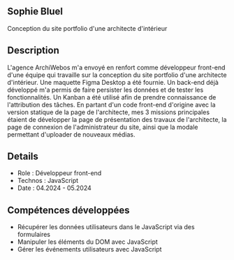 ## Sophie Bluel
Conception du site portfolio d'une architecte d'intérieur

## Description
L'agence ArchiWebos m'a envoyé en renfort comme développeur front-end d'une équipe qui travaille sur la conception du site portfolio d'une architecte d'intérieur. Une maquette Figma Desktop a été fournie. Un back-end déjà développé m'a permis de faire persister les données et de tester les fonctionnalités. Un Kanban a été utilisé afin de prendre connaissance de l'attribution des tâches. En partant d'un code front-end d'origine avec la version statique de la page de l'architecte, mes 3 missions principales étaient de développer la page de présentation des travaux de l'architecte, la page de connexion de l'administrateur du site, ainsi que la modale permettant d'uploader de nouveaux médias.

## Details
* Role : Développeur front-end
* Technos : JavaScript
* Date : 04.2024 - 05.2024

## Compétences développées
* Récupérer les données utilisateurs dans le JavaScript via des formulaires
* Manipuler les éléments du DOM avec JavaScript
* Gérer les événements utilisateurs avec JavaScript
